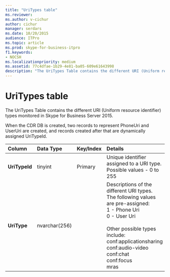 ```yaml
---
title: "UriTypes table"
ms.reviewer: 
ms.author: v-cichur
author: cichur
manager: serdars
ms.date: 10/20/2015
audience: ITPro
ms.topic: article
ms.prod: skype-for-business-itpro
f1.keywords:
- NOCSH
ms.localizationpriority: medium
ms.assetid: 77c4dfae-1b29-4e81-ba05-609e61643998
description: "The UriTypes Table contains the different URI (Uniform resource identifier) types monitored in Skype for Business Server 2015."
---
```


# UriTypes table
 
The UriTypes Table contains the different URI (Uniform resource identifier) types monitored in Skype for Business Server 2015.

When the CDR DB is created, two records to represent PhoneUri and UserUri are created, and records created after that are dynamically assigned UriTypeId. 
  
|**Column**|**Data Type**|**Key/Index**|**Details**|
|:-----|:-----|:-----|:-----|
|**UriTypeId** <br/> |tinyint  <br/> |Primary  <br/> |Unique identifier assigned to a URI type.  <br/> Possible values - 0 to 255 |
|**UriType** <br/> |nvarchar(256)  <br/> || Descriptions of the different URI types. The following values are pre-assigned: <br/>  1 - Phone Uri <br/>  0 - User Uri <br/> <br/>  Other possible types include: <br/>conf:applicationsharing <br/> conf:audio-video<br/> conf:chat<br/>    conf:focus<br/>   mras<br/>
